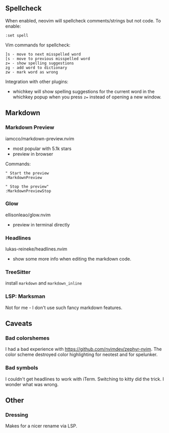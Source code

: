 ## Spellcheck

When enabled, neovim will spellcheck comments/strings but not code.
To enable:
```
:set spell
```
Vim commands for spellcheck:
```
]s - move to next misspelled word
[s - move to previous misspelled word
z= - show spelling suggestions
zg - add word to dictionary
zw - mark word as wrong
```
Integration with other plugins:
  - whichkey will show spelling suggestions for the current word in the whichkey popup when you press `z=` instead of
    opening a new window.


## Markdown
### Markdown Preview
iamcco/markdown-preview.nvim
  - most popular with 5.1k stars
  - preview in browser

Commands:
```
" Start the preview
:MarkdownPreview

" Stop the preview"
:MarkdownPreviewStop
```
### Glow
ellisonleao/glow.nvim
  - preview in terminal directly
### Headlines
lukas-reineke/headlines.nvim
  - show some more info when editing the markdown code.
### TreeSitter
install `markdown` and `markdown_inline`

### LSP: Marksman
Not for me - I don't use such fancy markdown features.

## Caveats

### Bad colorshemes

I had a bad experience with https://github.com/nvimdev/zephyr-nvim. The color scheme destroyed color highlighting for neotest and for spelunker.

### Bad symbols

I couldn't get headlines to work with iTerm. Switching to kitty did the trick. I wonder what was wrong.
## Other
###  Dressing
Makes for a nicer rename via LSP.
